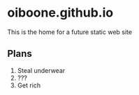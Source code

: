 # oiboone.github.io

This is the home for a future static web site

## Plans

1. Steal underwear
2. ???
3. Get rich
